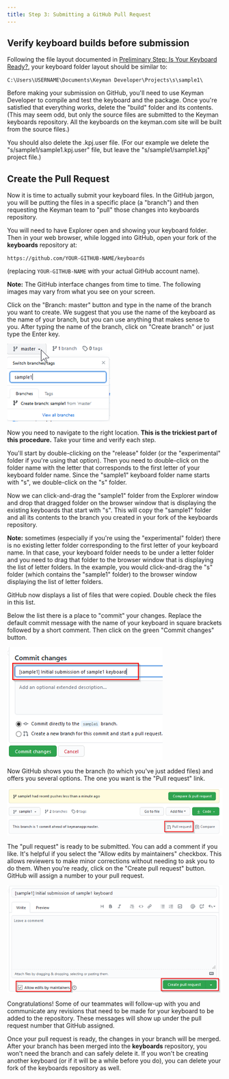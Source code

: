 ```yaml
---
title: Step 3: Submitting a GitHub Pull Request
---
```

## Verify keyboard builds before submission

Following the file layout documented in [Preliminary Step: Is Your Keyboard Ready?](step-0),
your keyboard folder layout should be similar to:

```
C:\Users\USERNAME\Documents\Keyman Developer\Projects\s\sample1\
```

Before making your submission on GitHub,
you'll need to use Keyman Developer to compile and test the keyboard and the package.
Once you're satisfied that everything works,
delete the "build" folder and its contents.
(This may seem odd, but only the source files are submitted to the Keyman keyboards repository.
All the keyboards on the keyman.com site will be built from the source files.)

You should also delete the .kpj.user file.
(For our example we delete the "s/sample1/sample1.kpj.user" file,
but leave the "s/sample1/sample1.kpj" project file.)

## Create the Pull Request

Now it is time to actually submit your keyboard files.
In the GitHub jargon, you will be putting the files in a specific place (a "branch")
and then requesting the Keyman team to "pull" those changes into keyboards repository.

You will need to have Explorer open and showing your keyboard folder.
Then in your web browser, while logged into GitHub,
open your fork of the **keyboards** repository at:

```
https://github.com/YOUR-GITHUB-NAME/keyboards
```

(replacing `YOUR-GITHUB-NAME` with your actual GitHub account name).

**Note:** The GitHub interface changes from time to time. The following images may vary from what you see on your screen.

Click on the "Branch: master" button and type in the name of the branch you want to create.
We suggest that you use the name of the keyboard as the name of your branch,
but you can use anything that makes sense to you.
After typing the name of the branch, click on "Create branch" or just type the Enter key.

![](../../../cdn/dev/img/developer/keyboards/github-create-branch.png)

Now you need to navigate to the right location.
**This is the trickiest part of this procedure.**
Take your time and verify each step.

You'll start by double-clicking on the "release" folder
(or the "experimental" folder if you're using that option).
Then you need to double-click on the folder name with the letter
that corresponds to the first letter of your keyboard folder name.
Since the "sample1" keyboard folder name starts with "s", we double-click on the "s" folder.

Now we can click-and-drag the "sample1" folder from the Explorer window and drop that dragged folder
on the browser window that is displaying the existing keyboards that start with "s".
This will copy the "sample1" folder and all its contents to the branch you created in your fork of the keyboards repository.

**Note:** sometimes (especially if you're using the "experimental" folder)
there is no existing letter folder corresponding to the first letter of your keyboard name.
In that case, your keyboard folder needs to be under a letter folder
and you need to drag that folder to the browser window that is displaying the list of letter folders.
In the example, you would click-and-drag the "s" folder (which contains the "sample1" folder)
to the browser window displaying the list of letter folders.

GitHub now displays a list of files that were copied.
Double check the files in this list.

Below the list there is a place to "commit" your changes.
Replace the default commit message with the name of your keyboard in square brackets followed by a short comment.
Then click on the green "Commit changes" button.

![](../../../cdn/dev/img/developer/keyboards/github-commit-message.png)

Now GitHub shows you the branch (to which you've just added files) and offers you several options.
The one you want is the "Pull request" link.

![](../../../cdn/dev/img/developer/keyboards/github-pull-request-start.png)

The "pull request" is ready to be submitted.
You can add a comment if you like.
It's helpful if you select the "Allow edits by maintainers" checkbox.
This allows reviewers to make minor corrections without needing to ask you to do them.
When you're ready, click on the "Create pull request" button.
GitHub will assign a number to your pull request.

![](../../../cdn/dev/img/developer/keyboards/github-pull-request-final.png)

Congratulations! Some of our teammates will follow-up with you and communicate
any revisions that need to be made for your keyboard to be added to the repository.
These messages will show up under the pull request number that GitHub assigned.

Once your pull request is ready, the changes in your branch will be merged.
After your branch has been merged into the **keyboards** repository,
you won't need the branch and can safely delete it.
If you won't be creating another keyboard (or if it will be a while before you do),
you can delete your fork of the keyboards repository as well.
